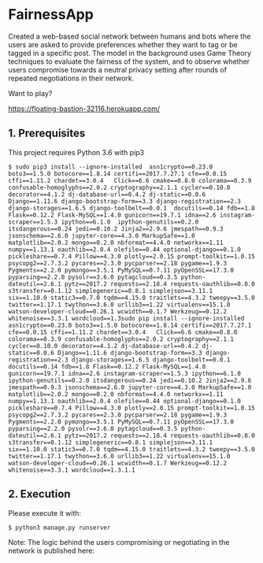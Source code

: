 # FairnessApp

Created a web-based social network between humans and bots where the users are asked to 
provide preferences whether they want to tag or be tagged in a specific post. The model in the background uses Game Theory 
techniques to evaluate the fairness of the system, and to observe whether users compromise towards a neutral privacy setting
after rounds of repeated negotiations in their network.

Want to play?

https://floating-bastion-32116.herokuapp.com/

## 1. Prerequisites

This project requires Python 3.6 with pip3

```
$ sudo pip3 install --ignore-installed  asn1crypto==0.23.0 boto3==1.5.0 botocore==1.8.14 certifi==2017.7.27.1 cfe==0.0.15 cffi==1.11.2 chardet==3.0.4   Click==6.6 cmake==0.8.0 colorama==0.3.9 confusable-homoglyphs==2.0.2 cryptography==2.1.1 cycler==0.10.0 decorator==4.1.2 dj-database-url==0.4.2 dj-static==0.0.6 Django==1.11.6 django-bootstrap-form==3.3 django-registration==2.3 django-storages==1.6.5 django-toolbelt==0.0.1  docutils==0.14 fdb==1.8 Flask==0.12.2 Flask-MySQL==1.4.0 gunicorn==19.7.1 idna==2.6 instagram-scraper==1.5.3 ipython==6.1.0  ipython-genutils==0.2.0 itsdangerous==0.24 jedi==0.10.2 Jinja2==2.9.6 jmespath==0.9.3 jsonschema==2.6.0 jupyter-core==4.3.0 MarkupSafe==1.0 matplotlib==2.0.2 mongo==0.2.0 nbformat==4.4.0 networkx==1.11 numpy==1.13.1 oauthlib==2.0.4 olefile==0.44 optional-django==0.1.0 pickleshare==0.7.4 Pillow==4.3.0 plotly==2.0.15 prompt-toolkit==1.0.15 psycopg2==2.7.3.2 pycares==2.3.0 pycparser==2.18 pygame==1.9.3 Pygments==2.2.0 pymongo==3.5.1 PyMySQL==0.7.11 pyOpenSSL==17.3.0 pyparsing==2.2.0 pysolr==3.6.0 pytagcloud==0.3.5 python-dateutil==2.6.1 pytz==2017.2 requests==2.18.4 requests-oauthlib==0.8.0 s3transfer==0.1.12 simplegeneric==0.8.1 simplejson==3.11.1  six==1.10.0 static3==0.7.0 tqdm==4.15.0 traitlets==4.3.2 tweepy==3.5.0 twitter==1.17.1 twython==3.6.0 urllib3==1.22 virtualenv==15.1.0 watson-developer-cloud==0.26.1 wcwidth==0.1.7 Werkzeug==0.12.2 whitenoise==3.3.1 wordcloud==1.3sudo pip install --ignore-installed  asn1crypto==0.23.0 boto3==1.5.0 botocore==1.8.14 certifi==2017.7.27.1 cfe==0.0.15 cffi==1.11.2 chardet==3.0.4   Click==6.6 cmake==0.8.0 colorama==0.3.9 confusable-homoglyphs==2.0.2 cryptography==2.1.1 cycler==0.10.0 decorator==4.1.2 dj-database-url==0.4.2 dj-static==0.0.6 Django==1.11.6 django-bootstrap-form==3.3 django-registration==2.3 django-storages==1.6.5 django-toolbelt==0.0.1  docutils==0.14 fdb==1.8 Flask==0.12.2 Flask-MySQL==1.4.0 gunicorn==19.7.1 idna==2.6 instagram-scraper==1.5.3 ipython==6.1.0  ipython-genutils==0.2.0 itsdangerous==0.24 jedi==0.10.2 Jinja2==2.9.6 jmespath==0.9.3 jsonschema==2.6.0 jupyter-core==4.3.0 MarkupSafe==1.0 matplotlib==2.0.2 mongo==0.2.0 nbformat==4.4.0 networkx==1.11 numpy==1.13.1 oauthlib==2.0.4 olefile==0.44 optional-django==0.1.0 pickleshare==0.7.4 Pillow==4.3.0 plotly==2.0.15 prompt-toolkit==1.0.15 psycopg2==2.7.3.2 pycares==2.3.0 pycparser==2.18 pygame==1.9.3 Pygments==2.2.0 pymongo==3.5.1 PyMySQL==0.7.11 pyOpenSSL==17.3.0 pyparsing==2.2.0 pysolr==3.6.0 pytagcloud==0.3.5 python-dateutil==2.6.1 pytz==2017.2 requests==2.18.4 requests-oauthlib==0.8.0 s3transfer==0.1.12 simplegeneric==0.8.1 simplejson==3.11.1  six==1.10.0 static3==0.7.0 tqdm==4.15.0 traitlets==4.3.2 tweepy==3.5.0 twitter==1.17.1 twython==3.6.0 urllib3==1.22 virtualenv==15.1.0 watson-developer-cloud==0.26.1 wcwidth==0.1.7 Werkzeug==0.12.2 whitenoise==3.3.1 wordcloud==1.3.1.1
```

## 2. Execution

Please execute it with:

```
$ python3 manage.py runserver
```

Note: The logic behind the users compromising or negotiating in the network is published here:

